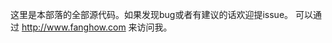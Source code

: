 这里是本部落的全部源代码。如果发现bug或者有建议的话欢迎提issue。
可以通过 <a href="http://oilbeater.com">http://www.fanghow.com</a> 来访问我。
